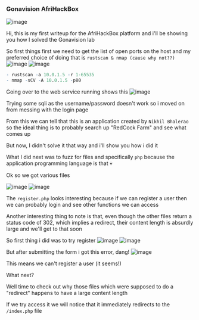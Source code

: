 <h3> Gonavision AfriHackBox </h3>

![image](https://github.com/user-attachments/assets/ff27ee41-d2d1-4088-aa7d-4301b8f5dfa0)

Hi, this is my first writeup for the AfriHackBox platform and i'll be showing you how I solved the Gonavision lab

So first things first we need to get the list of open ports on the host and my preferred choice of doing that is `rustscan & nmap (cause why not??)`
![image](https://github.com/user-attachments/assets/04daec19-5286-410c-9367-43b0b5d5d550)
![image](https://github.com/user-attachments/assets/54ba563d-4057-46b0-9af0-bb6e8c8cf7c2)

```r
- rustscan -a 10.0.1.5 -r 1-65535
- nmap -sCV -A 10.0.1.5 -p80
```

Going over to the web service running shows this
![image](https://github.com/user-attachments/assets/fb3cf5ad-3060-4b0a-8a5c-3e5f5c9aa5bd)

Trying some sqli as the username/password doesn't work so i moved on from messing with the login page

From this we can tell that this is an application created by `Nikhil Bhalerao` so the ideal thing is to probably search up "RedCock Farm" and see what comes up

But now, I didn't solve it that way and i'll show you how i did it

What I did next was to fuzz for files and specifically `php` because the application programming language is that 💀

Ok so we got various files

![image](https://github.com/user-attachments/assets/a7643970-f9da-4ca7-b722-871bdbf7d884)
![image](https://github.com/user-attachments/assets/f82ea3b7-1c1b-45f2-a5a4-a77fba8bb7d1)

The `register.php` looks interesting because if we can register a user then we can probably login and see other functions we can access

Another interesting thing to note is that, even though the other files return a status code of 302, which implies a redirect, their content length is absurdly large and we'll get to that soon

So first thing i did was to try register
![image](https://github.com/user-attachments/assets/c152a39b-8b3f-4412-99d7-787b2ab9ba72)
![image](https://github.com/user-attachments/assets/063c5283-8901-4344-b968-e5cf4e92ee40)

But after submitting the form i got this error, dang!
![image](https://github.com/user-attachments/assets/30037d8b-d2e2-484e-bbcd-a3bc01aa18fe)

This means we can't register a user (it seems!)

What next?

Well time to check out why those files which were supposed to do a "redirect" happens to have a large content length

If we try access it we will notice that it immediately redirects to the `/index.php` file



































